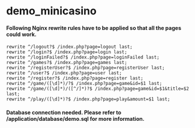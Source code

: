 # demo_minicasino

#### Following Nginx rewrite rules have to be applied so that all the pages could work.

    rewrite ^/logout?$ /index.php?page=logout last;
    rewrite ^/login?$ /index.php?page=login last;
    rewrite ^/loginFailed?$ /index.php?page=loginFailed last;
    rewrite ^/games?$ /index.php?page=games last;
    rewrite ^/registerUser?$ /index.php?page=registerUser last;
    rewrite ^/user?$ /index.php?page=user last;
    rewrite ^/register?$ /index.php?page=register last;
    rewrite ^/game/([\d]*)/?$ /index.php?page=game&id=$1 last;
    rewrite ^/game/([\d]*)/([^/]*)?$ /index.php?page=game&id=$1&title=$2 last;
    rewrite ^/play/([\d]*)?$ /index.php?page=play&amount=$1 last;

#### Database connection needed. Please refer to /application/database/demo.sql for more information.